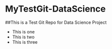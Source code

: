 # MyTestGit-DataScience
##This is a Test Git Repo for Data Science Project
* This is one
* This is two
* This is three

